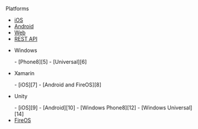 <p class='h0'>Platforms</p>

- [iOS][1]
- [Android][2]
- [Web][3]
- [REST API][4]
- <p>Windows</p>
  - [Phone8][5]
  - [Universal][6]
- <p>Xamarin</p>
  - [iOS][7]
  - [Android and FireOS][8]
- <p>Unity</p>
  - [iOS][9]
  - [Android][10]
  - [Windows Phone8][12]
  - [Windows Universal][14]  
- [FireOS][13]

[1]: /iOS/
[2]: /Android/
[3]: /Web/
[4]: /REST_API/
[5]: /Windows/Phone8/
[6]: /Windows/Universal/
[7]: /Xamarin/iOS/
[8]: /Xamarin/Android_and_FireOS/
[9]: /Unity/iOS/
[10]: /Unity/Android/
[12]: /Unity/Windows_Phone8/
[13]: /FireOS/
[14]: /Unity/Windows_Universal/
